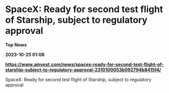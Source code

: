 # SpaceX: Ready for second test flight of Starship, subject to regulatory approval
**Top News**

**2023-10-25 01:08**

**https://www.ainvest.com/news/spacex-ready-for-second-test-flight-of-starship-subject-to-regulatory-approval-2310100053b092794b8415f4/**

SpaceX: Ready for second test flight of Starship, subject to regulatory approval